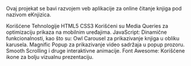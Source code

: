 Ovaj projekat se bavi razvojem veb aplikacije za online čitanje knjiga pod nazivom eKnjizica. 

Korišćene Tehnologije
HTML5
CSS3
Korišćeni su Media Queries za optimizaciju prikaza na mobilnim uređajima.
JavaScript: Dinamične funkcionalnosti, kao što su:
Owl Carousel za prikazivanje knjiga u obliku karusela.
Magnific Popup za prikazivanje video sadržaja u popup prozoru.
Smooth Scrolling i druge interaktivne animacije.
Font Awesome: Korišćene ikone za bolju vizualnu prezentaciju.
